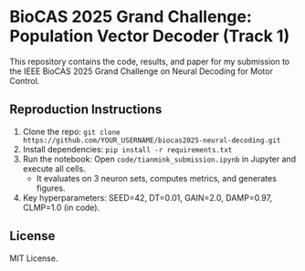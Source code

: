 # BioCAS 2025 Grand Challenge: Population Vector Decoder (Track 1)

This repository contains the code, results, and paper for my submission to the IEEE BioCAS 2025 Grand Challenge on Neural Decoding for Motor Control.

## Reproduction Instructions
1. Clone the repo: `git clone https://github.com/YOUR_USERNAME/biocas2025-neural-decoding.git`
2. Install dependencies: `pip install -r requirements.txt`
3. Run the notebook: Open `code/tianmink_submission.ipynb` in Jupyter and execute all cells.
   - It evaluates on 3 neuron sets, computes metrics, and generates figures.
4. Key hyperparameters: SEED=42, DT=0.01, GAIN=2.0, DAMP=0.97, CLMP=1.0 (in code).

## License
MIT License.
